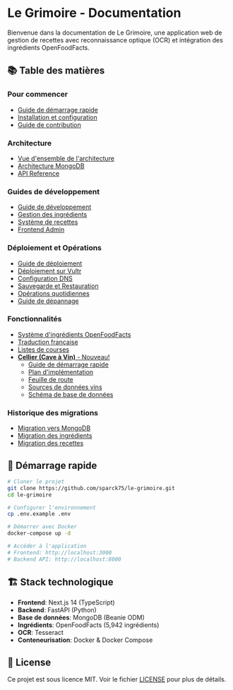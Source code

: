 # Le Grimoire - Documentation

Bienvenue dans la documentation de Le Grimoire, une application web de gestion de recettes avec reconnaissance optique (OCR) et intégration des ingrédients OpenFoodFacts.

## 📚 Table des matières

### Pour commencer
- [Guide de démarrage rapide](./getting-started/QUICKSTART.md)
- [Installation et configuration](./getting-started/INSTALLATION.md)
- [Guide de contribution](./getting-started/CONTRIBUTING.md)

### Architecture
- [Vue d'ensemble de l'architecture](./architecture/OVERVIEW.md)
- [Architecture MongoDB](./architecture/MONGODB.md)
- [API Reference](./architecture/API_REFERENCE.md)

### Guides de développement
- [Guide de développement](./development/DEVELOPMENT.md)
- [Gestion des ingrédients](./development/INGREDIENTS.md)
- [Système de recettes](./development/RECIPES.md)
- [Frontend Admin](./development/ADMIN.md)

### Déploiement et Opérations
- [Guide de déploiement](./deployment/README.md)
- [Déploiement sur Vultr](./deployment/VULTR_DEPLOYMENT.md)
- [Configuration DNS](./deployment/GODADDY_DNS.md)
- [Sauvegarde et Restauration](./operations/BACKUP_RESTORE.md)
- [Opérations quotidiennes](./operations/README.md)
- [Guide de dépannage](./deployment/TROUBLESHOOTING.md)

### Fonctionnalités
- [Système d'ingrédients OpenFoodFacts](./features/OPENFOODFACTS.md)
- [Traduction française](./features/FRENCH_LOCALIZATION.md)
- [Listes de courses](./features/SHOPPING_LISTS.md)
- [**Cellier (Cave à Vin)** - Nouveau!](./features/CELLIER.md)
  - [Guide de démarrage rapide](./features/CELLIER_QUICKSTART.md)
  - [Plan d'implémentation](./development/CELLIER_IMPLEMENTATION.md)
  - [Feuille de route](./features/CELLIER_ROADMAP.md)
  - [Sources de données vins](./development/WINE_DATA_SOURCES.md)
  - [Schéma de base de données](./architecture/CELLIER_DATABASE_SCHEMA.md)

### Historique des migrations
- [Migration vers MongoDB](./migrations/MONGODB_MIGRATION.md)
- [Migration des ingrédients](./migrations/INGREDIENTS_MIGRATION.md)
- [Migration des recettes](./migrations/RECIPES_MIGRATION.md)

## 🚀 Démarrage rapide

```bash
# Cloner le projet
git clone https://github.com/sparck75/le-grimoire.git
cd le-grimoire

# Configurer l'environnement
cp .env.example .env

# Démarrer avec Docker
docker-compose up -d

# Accéder à l'application
# Frontend: http://localhost:3000
# Backend API: http://localhost:8000
```

## 🏗️ Stack technologique

- **Frontend**: Next.js 14 (TypeScript)
- **Backend**: FastAPI (Python)
- **Base de données**: MongoDB (Beanie ODM)
- **Ingrédients**: OpenFoodFacts (5,942 ingrédients)
- **OCR**: Tesseract
- **Conteneurisation**: Docker & Docker Compose

## 📝 License

Ce projet est sous licence MIT. Voir le fichier [LICENSE](../LICENSE) pour plus de détails.
